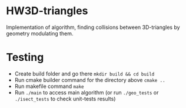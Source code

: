 # HW3D-triangles
Implementation of algorithm, finding collisions between 3D-triangles by geometry modulating them.

# Testing
- Create build folder and go there `mkdir build && cd build`
- Run cmake builder command for the directory above `cmake ..`
- Run makefile command `make`
- Run `./main` to access main algorithm (or run `./geo_tests` or `./isect_tests` to check unit-tests results)

